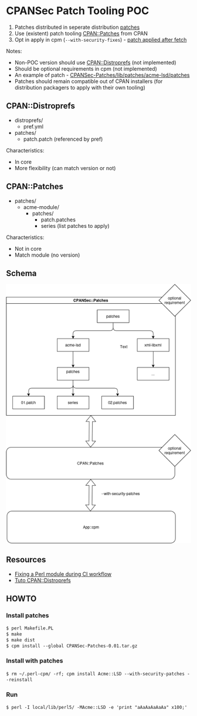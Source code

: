 # CPANSec Patch Tooling POC
1. Patches distributed in seperate distribution [patches](CPANSec-Patches/lib/patches/)
2. Use (existent) patch tooling [CPAN::Patches](https://metacpan.org/pod/CPAN::Patches) from CPAN
3. Opt in apply in cpm (`--with-security-fixes`) - [patch applied after fetch](https://github.com/thibaultduponchelle/cpansec-patch-tooling-poc/blob/main/cpm/lib/App/cpm/Worker/Installer.pm#L216-L225)

Notes:
- Non-POC version should use [CPAN::Distroprefs](https://metacpan.org/pod/CPAN::Distroprefs) (not implemented)
- Should be optional requirements in cpm (not implemented)
- An example of patch - [CPANSec-Patches/lib/patches/acme-lsd/patches](CPANSec-Patches/lib/patches/acme-lsd/patches)
- Patches should remain compatible out of CPAN installers (for distribution packagers to apply with their own tooling)

## CPAN::Distroprefs
- distroprefs/
  - pref.yml 
- patches/
  - patch.patch (referenced by pref) 

Characteristics:
- In core
- More flexibility (can match version or not)

## CPAN::Patches
- patches/
  - acme-module/
    - patches/
      - patch.patches
      - series (list patches to apply)

Characteristics:
- Not in core
- Match module (no version)

## Schema
![CPANSec patch tooling POC](cpansec-patch-tooling-poc.png)

## Resources
- [Fixing a Perl module during CI workflow](https://briandfoy.github.io/fixing-a-perl-module-in-the-middle-of-a-github-workflow/)
- [Tuto CPAN::Distroprefs](https://briandfoy.github.io/a-cpan-distroprefs-example/)

## HOWTO
### Install patches
```
$ perl Makefile.PL
$ make 
$ make dist
$ cpm install --global CPANSec-Patches-0.01.tar.gz
```

### Install with patches
```
$ rm ~/.perl-cpm/ -rf; cpm install Acme::LSD --with-security-patches --reinstall
```

### Run
```
$ perl -I local/lib/perl5/ -MAcme::LSD -e 'print "aAaAaAaAaAa" x100;'
```


